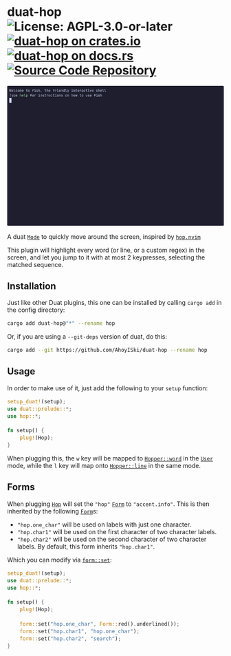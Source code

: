 # duat-hop ![License: AGPL-3.0-or-later](https://img.shields.io/badge/license-AGPL--3.0--or--later-blue) [![duat-hop on crates.io](https://img.shields.io/crates/v/duat-hop)](https://crates.io/crates/duat-hop) [![duat-hop on docs.rs](https://docs.rs/duat-hop/badge.svg)](https://docs.rs/duat-hop) [![Source Code Repository](https://img.shields.io/badge/Code-On%20GitHub-blue?logo=GitHub)](https://github.com/AhoyISki/duat-hop)

![](./assets/hop-demo.gif)

A duat [`Mode`][__link0] to quickly move around the screen, inspired by
[`hop.nvim`][__link1]

This plugin will highlight every word (or line, or a custom regex)
in the screen, and let you jump to it with at most 2 keypresses,
selecting the matched sequence.

## Installation

Just like other Duat plugins, this one can be installed by calling
`cargo add` in the config directory:

```bash
cargo add duat-hop@"*" --rename hop
```

Or, if you are using a `--git-deps` version of duat, do this:

```bash
cargo add --git https://github.com/AhoyISki/duat-hop --rename hop
```

## Usage

In order to make use of it, just add the following to your `setup`
function:

```rust
setup_duat!(setup);
use duat::prelude::*;
use hop::*;

fn setup() {
    plug!(Hop);
}
```

When plugging this, the `w` key will be mapped to [`Hopper::word`][__link2]
in the [`User`][__link3] mode, while the `l` key will map onto
[`Hopper::line`][__link4] in the same mode.

## Forms

When plugging [`Hop`][__link5] will set the `"hop"` [`Form`][__link6] to
`"accent.info"`. This is then inherited by the following
[`Form`][__link7]s:

* `"hop.one_char"` will be used on labels with just one character.
* `"hop.char1"` will be used on the first character of two
  character labels.
* `"hop.char2"` will be used on the second character of two
  character labels. By default, this form inherits `"hop.char1"`.

Which you can modify via [`form::set`][__link8]:

```rust
setup_duat!(setup);
use duat::prelude::*;
use hop::*;

fn setup() {
    plug!(Hop);

    form::set("hop.one_char", Form::red().underlined());
    form::set("hop.char1", "hop.one_char");
    form::set("hop.char2", "search");
}
```


 [__cargo_doc2readme_dependencies_info]: ggGkYW0BYXSEG3foRquKx5scG8C5J9KGegetGzgLv6SF_cZyG5uY3D4-wulKYXKEG6Pb21iQE2UwGyri2FKADCC6Gys0YcOsTjmuG-IEOptApE77YWSCg2hkdWF0LWhvcGUwLjIuMGhkdWF0X2hvcIJpZHVhdF9jb3JlZTAuNi4w
 [__link0]: https://docs.rs/duat_core/0.6.0/duat_core/?search=mode::Mode
 [__link1]: https://github.com/smoka7/hop.nvim
 [__link2]: https://docs.rs/duat-hop/0.2.0/duat_hop/?search=Hopper::word
 [__link3]: https://docs.rs/duat_core/0.6.0/duat_core/?search=mode::User
 [__link4]: https://docs.rs/duat-hop/0.2.0/duat_hop/?search=Hopper::line
 [__link5]: https://docs.rs/duat-hop/0.2.0/duat_hop/struct.Hop.html
 [__link6]: https://docs.rs/duat_core/0.6.0/duat_core/?search=form::Form
 [__link7]: https://docs.rs/duat_core/0.6.0/duat_core/?search=form::Form
 [__link8]: https://docs.rs/duat_core/0.6.0/duat_core/?search=form::set
